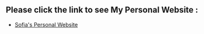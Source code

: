 Please click the link to see  <strong> My Personal Website </strong>:
-------------
- [Sofia's Personal Website](http://dev-my-1st-pantheon-site.pantheonsite.io/Sofia's%20website/home.html)
